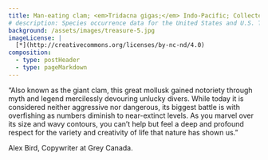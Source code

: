 ```yaml
---
title: Man-eating clam; <em>Tridacna gigas;</em> Indo-Pacific; Collected by Killam
# description: Species occurrence data for the United States and U.S. Territories.
background: /assets/images/treasure-5.jpg
imageLicense: |
  [*](http://creativecommons.org/licenses/by-nc-nd/4.0)
composition:
  - type: postHeader
  - type: pageMarkdown
---
```


“Also known as the giant clam, this great mollusk gained notoriety through myth and legend mercilessly devouring unlucky divers. While today it is considered neither aggressive nor dangerous, its biggest battle is with overfishing as numbers diminish to near-extinct levels. As you marvel over its size and wavy contours, you can’t help but feel a deep and profound respect for the variety and creativity of life that nature has shown us.”

Alex Bird, Copywriter at Grey Canada.